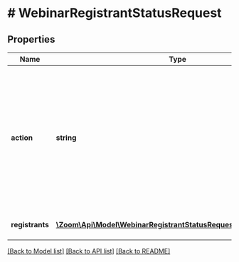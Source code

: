 # # WebinarRegistrantStatusRequest

## Properties

Name | Type | Description | Notes
------------ | ------------- | ------------- | -------------
**action** | **string** | The registration action to perform:  * &#x60;approve&#x60; — Approve the registrant.  * &#x60;deny&#x60; — Reject the registrant.  * &#x60;cancel&#x60; — Cancel the registrant&#39;s approval. |
**registrants** | [**\Zoom\Api\Model\WebinarRegistrantStatusRequestRegistrantsInner[]**](WebinarRegistrantStatusRequestRegistrantsInner.md) | The registrant information. | [optional]

[[Back to Model list]](../../README.md#models) [[Back to API list]](../../README.md#endpoints) [[Back to README]](../../README.md)

